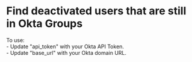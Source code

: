 # Find deactivated users that are still in Okta Groups

To use:     
    - Update "api_token" with your Okta API Token.    
    - Update "base_url" with your Okta domain URL.    
